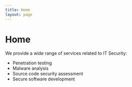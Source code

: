 ```yaml
---
title: Home
layout: page
---
```


# Home

We provide a wide range of services related to IT Security:

* Penetration testing
* Malware analysis
* Source code security assessment
* Secure software development
